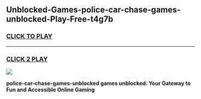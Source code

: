 
## Unblocked-Games-police-car-chase-games-unblocked-Play-Free-t4g7b
<h3>
<a href="https://premium76.site?title=police-car-chase-games-unblocked&ref=10A">CLICK TO PLAY</a></h3>
<hr>

<h3>
<a href="https://premium76.site?title=police-car-chase-games-unblocked&ref=10A">CLICK 2 PLAY</a>
  
</h3>

<a href="https://premium76.site?title=police-car-chase-games-unblocked&ref=10A"><img src="https://clearcache.store/games.png"></a>


**police-car-chase-games-unblocked games unblocked: Your Gateway to Fun and Accessible Online Gaming**
